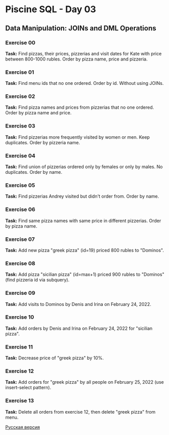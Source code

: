 # Piscine SQL - Day 03

## Data Manipulation: JOINs and DML Operations

### Exercise 00
**Task:** Find pizzas, their prices, pizzerias and visit dates for Kate with price between 800-1000 rubles. Order by pizza name, price and pizzeria.

### Exercise 01
**Task:** Find menu ids that no one ordered. Order by id. Without using JOINs.

### Exercise 02
**Task:** Find pizza names and prices from pizzerias that no one ordered. Order by pizza name and price.

### Exercise 03
**Task:** Find pizzerias more frequently visited by women or men. Keep duplicates. Order by pizzeria name.

### Exercise 04
**Task:** Find union of pizzerias ordered only by females or only by males. No duplicates. Order by name.

### Exercise 05
**Task:** Find pizzerias Andrey visited but didn't order from. Order by name.

### Exercise 06
**Task:** Find same pizza names with same price in different pizzerias. Order by pizza name.

### Exercise 07
**Task:** Add new pizza "greek pizza" (id=19) priced 800 rubles to "Dominos".

### Exercise 08
**Task:** Add pizza "sicilian pizza" (id=max+1) priced 900 rubles to "Dominos" (find pizzeria id via subquery).

### Exercise 09
**Task:** Add visits to Dominos by Denis and Irina on February 24, 2022.

### Exercise 10
**Task:** Add orders by Denis and Irina on February 24, 2022 for "sicilian pizza".

### Exercise 11
**Task:** Decrease price of "greek pizza" by 10%.

### Exercise 12
**Task:** Add orders for "greek pizza" by all people on February 25, 2022 (use insert-select pattern).

### Exercise 13
**Task:** Delete all orders from exercise 12, then delete "greek pizza" from menu.

[Русская версия](README_RUS.md)
